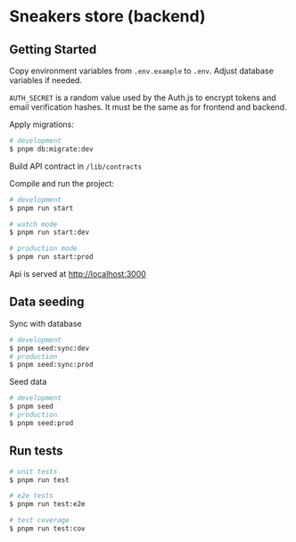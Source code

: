 # Sneakers store (backend)

## Getting Started

Copy environment variables from `.env.example` to `.env`. Adjust
database variables if needed.

`AUTH_SECRET` is a random value used by the Auth.js to encrypt tokens and email
verification hashes. It must be the same as for frontend and backend.

Apply migrations:

```bash
# development
$ pnpm db:migrate:dev
```

Build API contract in `/lib/contracts`

Compile and run the project:

```bash
# development
$ pnpm run start

# watch mode
$ pnpm run start:dev

# production mode
$ pnpm run start:prod
```

Api is served at [http://localhost:3000](http://localhost:3000)

## Data seeding

Sync with database

```bash
# development
$ pnpm seed:sync:dev
# production
$ pnpm seed:sync:prod
```

Seed data

```bash
# development
$ pnpm seed
# production
$ pnpm seed:prod
```

## Run tests

```bash
# unit tests
$ pnpm run test

# e2e tests
$ pnpm run test:e2e

# test coverage
$ pnpm run test:cov
```
